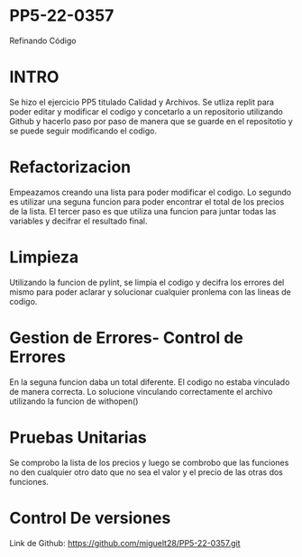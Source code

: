# PP5-22-0357
Refinando Código
# INTRO
Se hizo el ejercicio PP5 titulado Calidad y Archivos. Se utliza replit para poder editar y modificar el codigo y concetarlo a un repositorio utilizando Github y hacerlo paso por paso de manera que se guarde en el repositotio y se puede seguir modificando el codigo.
# Refactorizacion
Empeazamos creando una lista para poder modificar el codigo. Lo segundo es utilizar una seguna funcion para poder encontrar el total de los precios de la lista. El tercer paso es que utiliza una funcion para juntar todas las variables y decifrar el resultado final.
# Limpieza
Utilizando la funcion de pylint, se limpia el codigo y decifra los errores del mismo para poder aclarar y solucionar cualquier pronlema con las lineas de codigo.
# Gestion de Errores- Control de Errores
En la seguna funcion daba un total diferente. El codigo no estaba vinculado de manera correcta. Lo solucione vinculando correctamente el archivo utilizando la funcion de withopen()
# Pruebas Unitarias
Se comprobo la lista de los precios y luego se combrobo que las funciones no den cualquier otro dato que no sea el valor y el precio de las otras dos funciones.
# Control De versiones
Link de Github:
https://github.com/miguelt28/PP5-22-0357.git
